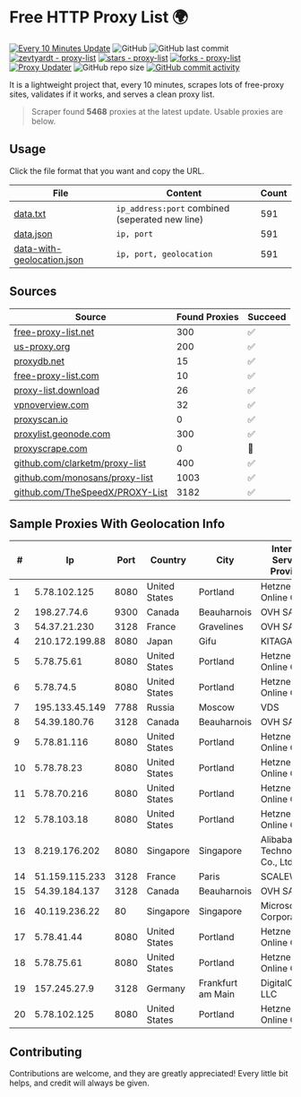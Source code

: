 
# Free HTTP Proxy List 🌍

[![Every 10 Minutes Update](https://github.com/mertguvencli/http-proxy-list/actions/workflows/main.yml/badge.svg?branch=main)](https://github.com/mertguvencli/http-proxy-list/actions/workflows/main.yml)
![GitHub](https://img.shields.io/github/license/mertguvencli/http-proxy-list)
![GitHub last commit](https://img.shields.io/github/last-commit/mertguvencli/http-proxy-list)
[![zevtyardt - proxy-list](https://img.shields.io/static/v1?label=zevtyardt&message=proxy-list&color=blue&logo=github)](https://github.com/zevtyardt/proxy-list "Go to GitHub repo")
[![stars - proxy-list](https://img.shields.io/github/stars/zevtyardt/proxy-list?style=social)](https://github.com/zevtyardt/proxy-list)
[![forks - proxy-list](https://img.shields.io/github/forks/zevtyardt/proxy-list?style=social)](https://github.com/zevtyardt/proxy-list)
[![Proxy Updater](https://github.com/zevtyardt/proxy-list/workflows/Proxy%20Updater/badge.svg)](https://github.com/zevtyardt/proxy-list/actions?query=workflow:"Proxy+Updater")
![GitHub repo size](https://img.shields.io/github/repo-size/zevtyardt/proxy-list)
[![GitHub commit activity](https://img.shields.io/github/commit-activity/m/zevtyardt/proxy-list?logo=commits)](https://github.com/zevtyardt/proxy-list/commits/main)

It is a lightweight project that, every 10 minutes, scrapes lots of free-proxy sites, validates if it works, and serves a clean proxy list.

> Scraper found **5468** proxies at the latest update. Usable proxies are below.

## Usage

Click the file format that you want and copy the URL.

|File|Content|Count|
|----|-------|-----|
|[data.txt](https://raw.githubusercontent.com/mertguvencli/http-proxy-list/main/proxy-list/data.txt)|`ip_address:port` combined (seperated new line)|591|
|[data.json](https://raw.githubusercontent.com/mertguvencli/http-proxy-list/main/proxy-list/data.json)|`ip, port`|591|
|[data-with-geolocation.json](https://raw.githubusercontent.com/mertguvencli/http-proxy-list/main/proxy-list/data-with-geolocation.json)|`ip, port, geolocation`|591|

## Sources

|Source|Found Proxies|Succeed|
|------|-------------|-------|
|[free-proxy-list.net](https://free-proxy-list.net)|300|✅|
|[us-proxy.org](https://www.us-proxy.org)|200|✅|
|[proxydb.net](http://proxydb.net)|15|✅|
|[free-proxy-list.com](https://free-proxy-list.com/?page=&port=&type%5B%5D=http&type%5B%5D=https&up_time=0&search=Search)|10|✅|
|[proxy-list.download](https://www.proxy-list.download/HTTP)|26|✅|
|[vpnoverview.com](https://vpnoverview.com/privacy/anonymous-browsing/free-proxy-servers)|32|✅|
|[proxyscan.io](https://www.proxyscan.io)|0|✅|
|[proxylist.geonode.com](https://proxylist.geonode.com/api/proxy-list?limit=300&page=1&sort_by=lastChecked&sort_type=desc&protocols=http,https)|300|✅|
|[proxyscrape.com](https://api.proxyscrape.com/v2/?request=displayproxies&protocol=http&timeout=10000&country=all&ssl=all&anonymity=all)|0|🚫|
|[github.com/clarketm/proxy-list](https://raw.githubusercontent.com/clarketm/proxy-list/master/proxy-list-raw.txt)|400|✅|
|[github.com/monosans/proxy-list](https://raw.githubusercontent.com/monosans/proxy-list/main/proxies/http.txt)|1003|✅|
|[github.com/TheSpeedX/PROXY-List](https://raw.githubusercontent.com/TheSpeedX/PROXY-List/master/http.txt)|3182|✅|


## Sample Proxies With Geolocation Info

|#|Ip|Port|Country|City|Internet Service Provider|
|-|--|----|-------|----|-------------------------|
|1|5.78.102.125|8080|United States|Portland|Hetzner Online GmbH|
|2|198.27.74.6|9300|Canada|Beauharnois|OVH SAS|
|3|54.37.21.230|3128|France|Gravelines|OVH SAS|
|4|210.172.199.88|8080|Japan|Gifu|KITAGATA|
|5|5.78.75.61|8080|United States|Portland|Hetzner Online GmbH|
|6|5.78.74.5|8080|United States|Portland|Hetzner Online GmbH|
|7|195.133.45.149|7788|Russia|Moscow|VDS|
|8|54.39.180.76|3128|Canada|Beauharnois|OVH SAS|
|9|5.78.81.116|8080|United States|Portland|Hetzner Online GmbH|
|10|5.78.78.23|8080|United States|Portland|Hetzner Online GmbH|
|11|5.78.70.216|8080|United States|Portland|Hetzner Online GmbH|
|12|5.78.103.18|8080|United States|Portland|Hetzner Online GmbH|
|13|8.219.176.202|8080|Singapore|Singapore|Alibaba (US) Technology Co., Ltd.|
|14|51.159.115.233|3128|France|Paris|SCALEWAY|
|15|54.39.184.137|3128|Canada|Beauharnois|OVH SAS|
|16|40.119.236.22|80|Singapore|Singapore|Microsoft Corporation|
|17|5.78.41.44|8080|United States|Portland|Hetzner Online GmbH|
|18|5.78.75.61|8080|United States|Portland|Hetzner Online GmbH|
|19|157.245.27.9|3128|Germany|Frankfurt am Main|DigitalOcean, LLC|
|20|5.78.102.125|8080|United States|Portland|Hetzner Online GmbH|



## Contributing

Contributions are welcome, and they are greatly appreciated! Every
little bit helps, and credit will always be given.

